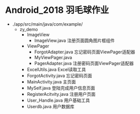 Android_2018 羽毛球作业
======================
* ./app/src/main/java/com/example/
	* zy_demo
		* ImageView
			* ImageView.java        注册页面圆角图片框组件
		* ViewPager
			* ForgotAdapter.java    忘记密码页面ViewPager适配器
			* MyViewPager.java	
			* PagerAdapter.java     注册密码页面ViewPager适配器
		* ExcelUtils.java		Excel读取工具
		* ForgotActivity.java		忘记密码页面
		* MainActivity.java		主页面
		* MySelf.java			登陆完成用户信息页面
		* RegisterAcitvity.java		注册用户页面
		* User_Handle.java		用户基础工具
		* Userdb.java			用户数据库

